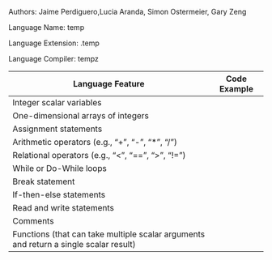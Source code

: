Authors: Jaime Perdiguero,Lucia Aranda, Simon Ostermeier, Gary Zeng

Language Name: temp 

Language Extension: .temp

Language Compiler: tempz

| Language Feature  | Code Example |
| ------------- | ------------- |
| Integer scalar variables |  |
| One-dimensional arrays of integers |  |
| Assignment statements |  |
| Arithmetic operators (e.g., “+”, “-”, “*”, “/”) | |
| Relational operators (e.g., “<”, “==”, “>”, “!=”) | |
| While or Do-While loops | |
| Break statement | |
| If-then-else statements	| |
| Read and write statements | |
| Comments |  |
| Functions (that can take multiple scalar arguments and return a single scalar result) |  |
